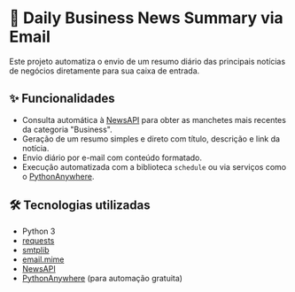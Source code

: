 # 📩 Daily Business News Summary via Email

Este projeto automatiza o envio de um resumo diário das principais notícias de negócios diretamente para sua caixa de entrada.

## ✨ Funcionalidades

- Consulta automática à [NewsAPI](https://newsapi.org/) para obter as manchetes mais recentes da categoria "Business".
- Geração de um resumo simples e direto com título, descrição e link da notícia.
- Envio diário por e-mail com conteúdo formatado.
- Execução automatizada com a biblioteca `schedule` ou via serviços como o [PythonAnywhere](https://www.pythonanywhere.com/).

## 🛠️ Tecnologias utilizadas

- Python 3
- [requests](https://pypi.org/project/requests/)
- [smtplib](https://docs.python.org/3/library/smtplib.html)
- [email.mime](https://docs.python.org/3/library/email.mime.html)
- [NewsAPI](https://newsapi.org/)
- [PythonAnywhere](https://www.pythonanywhere.com/) (para automação gratuita)
